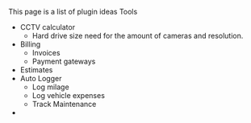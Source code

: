 This page is a list of plugin ideas
Tools
- CCTV calculator 
	- Hard drive size need for the amount of cameras and resolution.
- Billing
	- Invoices
	- Payment gateways
- Estimates
- Auto Logger
	- Log milage
	- Log vehicle expenses
	- Track Maintenance
- 